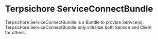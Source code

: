 Terpsichore ServiceConnectBundle
=====

Terpsichore ServiceConnectBundle is a Bundle to provide Serivce(s).
Terpsichore ServiceConnectBundle only initialize both Service and Client for others.
